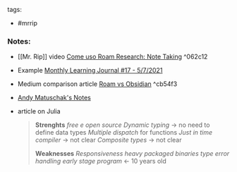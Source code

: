 tags: 
- #mrrip

### Notes:
- [[Mr. Rip]] video  [Come uso Roam Research: Note Taking](https://www.youtube.com/watch?v=_ZI6kLXuvjk&t=31s) ^062c12
- Example [Monthly Learning Journal #17 - 5/7/2021](https://retireinprogress.com/monthly-learning-journal-17-5-7-2021/#Main_Content)
- Medium comparison article [Roam vs Obsidian](https://nileswyler.medium.com/why-i-switched-a-deep-dive-into-roam-vs-obsidian-df1a394971ff#b8ab) ^cb54f3
- [Andy Matuschak's Notes](https://notes.andymatuschak.org/About_these_notes)

- article on Julia
	> **Strenghts**
	> *free e open source*
	> *Dynamic typing* -> no need to define data types
	> *Multiple dispatch* for functions
	> *Just in time compiler* -> not clear
	> *Composite types* -> not clear
	>
	> **Weaknesses**
	> *Responsiveness*
	> *heavy packaged binaries*
	> *type error handling*
	> *early stage program* <- 10 years old
